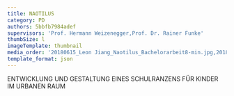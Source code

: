 ```yaml
---
title: NAOTILUS
category: PD
authors: 5bbfb7984adef
supervisors: 'Prof. Hermann Weizenegger,Prof. Dr. Rainer Funke'
thumbSize: l
imageTemplate: thumbnail
media_order: '20180615_Leon Jiang_Naotilus_Bachelorarbeit8-min.jpg,20180615_Leon Jiang_Naotilus_Bachelorarbeit9-min.jpg,20180615_Leon Jiang_Naotilus_Bachelorarbeit10-min.jpg,20180615_Leon Jiang_Naotilus_Bachelorarbeit11-min.jpg,20180615_Leon Jiang_Naotilus_Bachelorarbeit12-min.jpg,20180615_Leon Jiang_Naotilus_Bachelorarbeit13-min.jpg,20180615_Leon Jiang_Naotilus_Bachelorarbeit16-min.jpg,20180615_Leon Jiang_Naotilus_Bachelorarbeit17-min.jpg,20180615_Leon Jiang_Naotilus_Bachelorarbeit18-min.jpg,DSC_4356-min.jpg,DSC_4372-min.jpg,DSC_4417-min.jpg,DSC_4422-min.jpg,DSC_4434-min.jpg,DSC_4449.jpg,DSC_4450.jpg,DSC_4458.jpg,DSC_4465.jpg,DSC_4470.jpg,DSC_4499.jpg,DSC_4514.jpg,DSC_4516.jpg,DSC_4526.jpg,DSC_4974.jpg,DSC_4976.jpg,DSC_4977.jpg,YKK_NAOTILUS.jpg,YKK_NAOTILUS2.jpg'
template_format: json
---
```


ENTWICKLUNG UND GESTALTUNG EINES SCHULRANZENS FÜR KINDER IM URBANEN RAUM